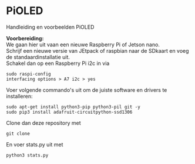 # PiOLED
Handleiding en voorbeelden PiOLED

**Voorbereiding:**  
We gaan hier uit vaan een nieuwe Raspberry Pi of Jetson nano.  
Schrijf een nieuwe versie van JEtpack of raspbian naar de SDkaart en voeg de standaardinstallatie uit.  
Schakel dan op een Raspberry Pi i2c in via  
```
sudo raspi-config
interfacing options > A7 i2c > yes
```

Voer volgende commando's uit om de juiste software en drivers te installeren:  
```
sudo apt-get install python3-pip python3-pil git -y
sudo pip3 install adafruit-circuitpython-ssd1306
```

Clone dan deze repository met  

```
git clone 
```
En voer stats.py uit met  

```
python3 stats.py
```
